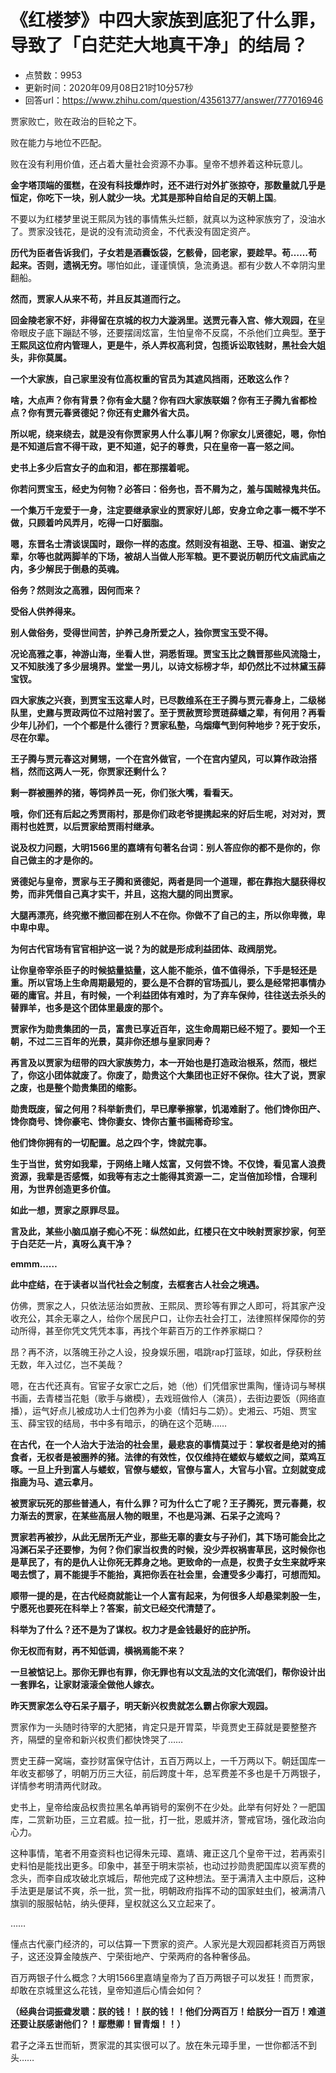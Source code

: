 # 《红楼梦》中四大家族到底犯了什么罪，导致了「白茫茫大地真干净」的结局？
- 点赞数：9953
- 更新时间：2020年09月08日21时10分57秒
- 回答url：https://www.zhihu.com/question/43561377/answer/777016946
<body>
 <p data-pid="CdqCiI5I">贾家败亡，败在政治的巨轮之下。</p>
 <p data-pid="sWG0MfcT">败在能力与地位不匹配。</p>
 <p data-pid="sexQu01F">败在没有利用价值，还占着大量社会资源不办事。皇帝不想养着这种玩意儿。</p>
 <p data-pid="_ap_eTw2"><b>金字塔顶端的蛋糕，在没有科技爆炸时，还不进行对外扩张掠夺，那数量就几乎是恒定，你吃下一块，别人就少一块。尤其是那种自给自足的天朝上国</b>。</p>
 <p data-pid="PjJI3TdF">不要以为红楼梦里说王熙凤为钱的事情焦头烂额，就真以为这种家族穷了，没油水了。贾家没钱花，是说的没有流动资金，不代表没有固定资产。</p>
 <p data-pid="60iYj_Hr"><b>历代为臣者告诉我们，子女若是酒囊饭袋，乞骸骨，回老家，要趁早。苟……苟起来。否则，遗祸无穷。</b>哪怕如此，谨谨慎慎，急流勇退。都有少数人不幸阴沟里翻船。</p>
 <p data-pid="kWCjcC9T"><b>然而，贾家人从来不苟，并且反其道而行之。</b></p>
 <p data-pid="EjmhKAEd"><b>回金陵老家不好，非得留在京城的权力大漩涡里。送贾元春入宫、修大观园，在</b>皇帝眼皮子底下蹦跶不够，还要摆阔炫富，生怕皇帝不反腐，不杀他们立典型。<b>至于王熙凤这位府内管理人，更是牛，杀人弄权高利贷，包揽诉讼取钱财，黑社会大姐头，非你莫属。</b></p>
 <p data-pid="sjzJ88EZ"><b>一个大家族，自己家里没有位高权重的官员为其遮风挡雨，还敢这么作？</b></p>
 <p data-pid="UDJI_PMx"><b>啥，大点声？你有背景？你有金大腿？你有四大家族联姻？你有王子腾九省都检点？你有贾元春贤德妃？你还有史鼐外省大员。</b></p>
 <p data-pid="8GE-e23B"><b>所以呢，绕来绕去，就是没有你贾家男人什么事儿啊？你家女儿贤德妃，嗯，你怕是不知道后宫不得干政，更不知道，妃子的尊贵，只在皇帝一喜一怒之间。</b></p>
 <p data-pid="vMxcI1M_"><b>史书上多少后宫女子的血和泪，都在那摆着呢。</b></p>
 <p data-pid="gcRy3DYl"><b>你若问贾宝玉，经史为何物？必答曰：俗务也，吾不屑为之，羞与国贼禄鬼共伍。</b></p>
 <p data-pid="gNxTnQuE"><b>一个集万千宠爱于一身，注定要继承家业的贾家好儿郎，安身立命之事一概不学不做，只顾着吟风弄月，吃得一口好胭脂。</b></p>
 <p data-pid="fauCfi-o"><b>嗯，东晋名士清谈误国时，跟你一样的态度。然则没有祖逖、王导、桓温、谢安之辈，尔等也就两脚羊的下场，被胡人当做人形军粮。更不要说历朝历代文庙武庙之内，多少解民于倒悬的英魂。</b></p>
 <p data-pid="r4Heu2BV"><b>俗务？然则汝之高雅，因何而来？</b></p>
 <p data-pid="Ej8KpgFh"><b>受俗人供养得来。</b></p>
 <p data-pid="tvH1ESIG"><b>别人做俗务，受得世间苦，护养己身所爱之人，独你贾宝玉受不得。</b></p>
 <p data-pid="kCOw5NFU"><b>况论高雅之事，神游山海，坐看人世，洞悉哲理。贾宝玉比之魏晋那些风流隐士，又不知肤浅了多少层境界。堂堂一男儿，以诗文标榜才华，却仍然比不过林黛玉薛宝钗。</b></p>
 <p data-pid="eAnWP-cD"><b>四大家族之兴衰，到贾宝玉这辈人时，已尽数维系在王子腾与贾元春身上，二级梯队里，史鼐与贾政两位不过陪衬罢了。至于贾赦贾珍贾琏薛蟠之辈，有何用？再看少年儿孙们，一个个都是什么德行？贾家私塾，乌烟瘴气到何种地步？死于安乐，尽在尔辈。</b></p>
 <p data-pid="Vrap67h2"><b>王子腾与贾元春这对舅甥，一个在宫外做官，一个在宫内望风，可以算作政治搭档，然而这两人一死，你贾家还剩什么？</b></p>
 <p data-pid="7HnMTh_j"><b>剩一群被圈养的猪，等饲养员一死，你们张大嘴，看看天。</b></p>
 <p data-pid="Pn-Ffl1B"><b>哦，你们还有后起之秀贾雨村，那是你们政老爷提携起来的好后生呢，对对对，贾雨村也姓贾，以后贾家给贾雨村继承。</b></p>
 <p data-pid="Yfg761n1"><b>说及权力问题，大明1566里的嘉靖有句著名台词：别人答应你的都不是你的，你自己做主的才是你的。</b></p>
 <p data-pid="yr4NrbyY"><b>贤德妃与皇帝，贾家与王子腾和贤德妃，两者是同一个道理，都在靠抱大腿获得权势，而非凭借自己真才实干，并且，这抱大腿的同出贾家。</b></p>
 <p data-pid="m3vYJXAG"><b>大腿再漂亮，终究撤不撤回都在别人不在你。你做不了自己的主，所以你卑微，卑中卑中卑。</b></p>
 <p data-pid="aRuX_KCN"><b>为何古代官场有官官相护这一说？为的就是形成利益团体、政阀朋党。</b></p>
 <p data-pid="hD89Lozc"><b>让你皇帝宰杀臣子的时候掂量掂量，这人能不能杀，值不值得杀，下手是轻还是重。所以官场上生命周期最短的，要么是不合群的官场孤儿，要么是经常把事情办砸的庸官。并且，有时候，一个利益团体有难时，为了弃车保帅，往往送去杀头的替罪羊，也多是这个团体里最废的那个。</b></p>
 <p data-pid="Tly7dgN1"><b>贾家作为勋贵集团的一员，富贵已享近百年，这生命周期已经不短了。要知一个王朝，不过二三百年的光景，莫非你还想与皇家同寿？</b></p>
 <p data-pid="7j44rBFv"><b>再言及以贾家为纽带的四大家族势力，本一开始也是打造政治根系，然而，根烂了，你这小团体就废了。你废了，勋贵这个大集团也正好不保你。往大了说，贾家之废，也是整个勋贵集团的缩影。</b></p>
 <p data-pid="S70JGVga"><b>勋贵既废，留之何用？科举新贵们，早已摩拳擦掌，饥渴难耐了。他们馋你田产、馋你商号、馋你豪宅、馋你妻女、馋你古董书画稀奇珍宝。</b></p>
 <p data-pid="k61nBaK6"><b>他们馋你拥有的一切配置。总之四个字，馋就完事。</b></p>
 <p data-pid="P3GJU8kU"><b>生于当世，贫穷如我辈，于网络上睹人炫富，又何尝不馋。不仅馋，看见富人浪费资源，我辈是否感慨，如我等有志之士能得其资源一二，定当倍加珍惜，合理利用，为世界创造更多价值。</b></p>
 <p data-pid="_6KkClp-"><b>如此一想，贾家之原罪尽显。</b></p>
 <p data-pid="p_kMhdhB"><b>言及此，某些小脑瓜崩子痴心不死：纵然如此，红楼只在文中映射贾家抄家，何至于白茫茫一片，真呀么真干净？</b></p>
 <p data-pid="IcVSR57g"><b>emmm……</b></p>
 <p data-pid="YdrlP6kM"><b>此中症结，在于读者以当代社会之制度，去框套古人社会之境遇。</b></p>
 <p data-pid="pC2MTeIT">仿佛，贾家之人，只依法惩治如贾赦、王熙凤、贾珍等有罪之人即可，将其家产没收充公，其余无辜之人，给你个居民户口，让你去社会打工，法律照样保障你的劳动所得，甚至你凭文凭凭本事，再找个年薪百万的工作养家糊口？</p>
 <p data-pid="vQ7B5jDp">昂？再不济，以落魄王孙之人设，投身娱乐圈，唱跳rap打篮球，如此，俘获粉丝无数，年入过亿，岂不美哉？</p>
 <p data-pid="hEd2HexH">嗯，在古代还真有。官宦子女家亡之后，她（他）们凭借家世熏陶，懂诗词与琴棋书画，去青楼当花魁（歌手与嫩模），去戏班做伶人（演员），去街边要饭（网络直播），运气好点儿被成功人士们包养为小妾（情妇与二奶）。史湘云、巧姐、贾宝玉、薛宝钗的结局，书中多有暗示，的确在这个范畴……</p>
 <p data-pid="glEA4qOt"><b>在古代，在一个人治大于法治的社会里，最悲哀的事情莫过于：掌权者是绝对的捕食者，无权者是被圈养的猪。法律的有效性，仅仅维持在蝼蚁与蝼蚁之间，菜鸡互啄。一旦上升到富人与蝼蚁，官僚与蝼蚁，官僚与富人，大官与小官。立刻就变成指鹿为马、遮云拿月。</b></p>
 <p data-pid="QZXJfGUc"><b>被贾家玩死的那些普通人，有什么罪？可为什么亡了呢？王子腾死，贾元春薨，权力渐去的贾家，在某些高层人物的眼里，不也是冯渊、石呆子之流吗？</b></p>
 <p data-pid="J_0LZVLa"><b>贾家若再被抄，从此无居所无产业，那些无辜的妻女与子孙们，其下场可能会比之冯渊石呆子还要惨，为何？你们家当权贵的时候，没少弄权祸害草民，这时候你也是草民了，有的是仇人让你死无葬身之地。更致命的一点是，权贵子女生来就呼来喝去惯了，肩不能提手不能抬，真把你丢在社会里，会遭受多少毒打，可想而知。</b></p>
 <p data-pid="0Es1AiDB"><b>顺带一提的是，在古代经商就能让一个人富有起来，为何很多人却悬梁刺股一生，宁愿死也要死在科举上？答案，前文已经交代清楚了。</b></p>
 <p data-pid="ETMe4e8V"><b>科举为了什么？还不是为了谋权。权力才是金钱最好的庇护所。</b></p>
 <p data-pid="MH06LvJn"><b>你无权而有财，再不知低调，横祸焉能不来？</b></p>
 <p data-pid="Qkbx7_9q"><b>一旦被惦记上。那你无罪也有罪，你无罪也有以文乱法的文化流氓们，帮你设计出一套罪名，让家财滚滚全做他人嫁衣。</b></p>
 <p data-pid="AHVAzpob"><b>昨天贾家怎么夺石呆子扇子，明天新兴权贵就怎么霸占你家大观园。</b></p>
 <p data-pid="8ZCoMKgE">贾家作为一头随时待宰的大肥猪，肯定只是开胃菜，毕竟贾史王薛就是要整整齐齐，隔壁的皇帝和新兴权贵们都快馋哭了……</p>
 <p data-pid="UB7Ja-Fz">贾史王薛一窝端，查抄财富保守估计，五百万两以上，一千万两以下。朝廷国库一年收支都够了，明朝万历三大征，前后跨度十年，总军费差不多也是千万两银子，详情参考明清两代财政。</p>
 <p data-pid="D6M9RLex">史书上，皇帝给废品权贵拉黑名单再销号的案例不在少处。此举有何好处？一肥国库，二赏新功臣，三立君威。拉一批，打一批，恩威并济，警戒官场，强化政治向心力。</p>
 <p data-pid="uYQxhrvH">这种事情，笔者不用查资料也记得朱元璋、嘉靖、雍正这几个皇帝干过，若再索引史料怕是能找出更多。印象中，甚至于明末崇祯，也动过抄勋贵肥国库以资军费的念头，而李自成攻破北京城后，帮他完成了这种想法。至于满清入主中原后，这种手法更是屡试不爽，杀一批，赏一批，明朝政府指挥不动的国家蛀虫们，被满清八旗驯的服服帖帖，纳头便拜，皇权就这么又立起来了。</p>
 <p data-pid="U0GirJD_">……</p>
 <p data-pid="J8xhqw75">懂点古代豪门经济的，可以估算一下贾家的资产。人家光是大观园都耗资百万两银子，这还没算金陵族产、宁荣街地产、宁荣两府的各种奢侈品。</p>
 <p data-pid="3bFOOtOV">百万两银子什么概念？大明1566里嘉靖皇帝为了百万两银子可以发狂！而贾家，却敢在京城里这么花钱，皇帝知道后心情会如何？</p>
 <p data-pid="I-mamfL0"><b>（经典台词振聋发聩：朕的钱！！朕的钱！！他们分两百万！给朕分一百万！难道还要让朕感谢他们？！鄢懋卿！冒青烟！！）</b></p>
 <p data-pid="ZKdccAVv">君子之泽五世而斩，贾家混的其实很可以了。放在朱元璋手里，一世你都活不到头……</p>
</body>